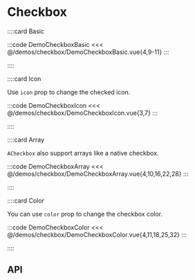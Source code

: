 <script lang="ts" setup>
import api from '@anu-vue/component-meta/ACheckbox.json'
</script>

# Checkbox

<!-- 👉 Basic -->
::::card Basic

:::code DemoCheckboxBasic
<<< @/demos/checkbox/DemoCheckboxBasic.vue{4,9-11}
:::

::::

<!-- 👉 Icon -->
::::card Icon

Use `icon` prop to change the checked icon.

:::code DemoCheckboxIcon
<<< @/demos/checkbox/DemoCheckboxIcon.vue{3,7}
:::

::::

<!-- 👉 Array -->
::::card Array

`ACheckbox` also support arrays like a native checkbox.

:::code DemoCheckboxArray
<<< @/demos/checkbox/DemoCheckboxArray.vue{4,10,16,22,28}
:::

::::

<!-- 👉 Color -->
::::card Color

You can use `color` prop to change the checkbox color.

:::code DemoCheckboxColor
<<< @/demos/checkbox/DemoCheckboxColor.vue{4,11,18,25,32}
:::

::::

<!-- 👉 API -->
## API

<Api :api="api"></Api>
